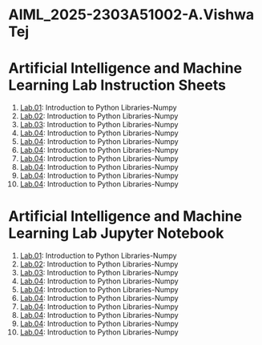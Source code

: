 # AIML_2025-2303A51002-A.Vishwa Tej
# Artificial Intelligence and Machine Learning Lab Instruction Sheets
1. [Lab.01](https://github.com/2303a51002/AIML_2025/blob/main/AIML_A1.pdf): Introduction to Python Libraries-Numpy
2. [Lab.02](https://github.com/2303a51002/AIML_2025/blob/main/AIML_A2.pdf): Introduction to Python Libraries-Numpy
3. [Lab.03](): Introduction to Python Libraries-Numpy
4. [Lab.04](): Introduction to Python Libraries-Numpy
5. [Lab.04](): Introduction to Python Libraries-Numpy
6. [Lab.04](): Introduction to Python Libraries-Numpy
7. [Lab.04](): Introduction to Python Libraries-Numpy
8. [Lab.04](): Introduction to Python Libraries-Numpy
9. [Lab.04](): Introduction to Python Libraries-Numpy
10. [Lab.04](): Introduction to Python Libraries-Numpy

# Artificial Intelligence and Machine Learning Lab Jupyter Notebook 
1. [Lab.01](): Introduction to Python Libraries-Numpy
2. [Lab.02](): Introduction to Python Libraries-Numpy
3. [Lab.03](): Introduction to Python Libraries-Numpy
4. [Lab.04](): Introduction to Python Libraries-Numpy
5. [Lab.04](): Introduction to Python Libraries-Numpy
6. [Lab.04](): Introduction to Python Libraries-Numpy
7. [Lab.04](): Introduction to Python Libraries-Numpy
8. [Lab.04](): Introduction to Python Libraries-Numpy
9. [Lab.04](): Introduction to Python Libraries-Numpy
10. [Lab.04](): Introduction to Python Libraries-Numpy
